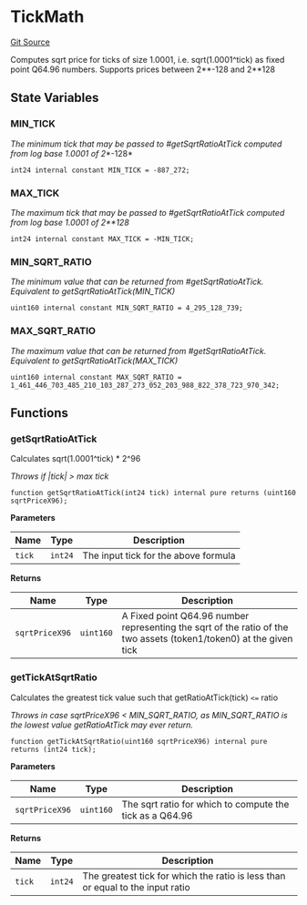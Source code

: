 # TickMath
[Git Source](https://github.com/Ammalgam-Protocol/core-v1/blob/55eccbeef5b0ef289c29a5edda7e20c492c25998/contracts/libraries/TickMath.sol)

Computes sqrt price for ticks of size 1.0001, i.e. sqrt(1.0001^tick) as fixed point Q64.96 numbers. Supports
prices between 2**-128 and 2**128


## State Variables
### MIN_TICK
*The minimum tick that may be passed to #getSqrtRatioAtTick computed from log base 1.0001 of 2**-128*


```solidity
int24 internal constant MIN_TICK = -887_272;
```


### MAX_TICK
*The maximum tick that may be passed to #getSqrtRatioAtTick computed from log base 1.0001 of 2**128*


```solidity
int24 internal constant MAX_TICK = -MIN_TICK;
```


### MIN_SQRT_RATIO
*The minimum value that can be returned from #getSqrtRatioAtTick. Equivalent to getSqrtRatioAtTick(MIN_TICK)*


```solidity
uint160 internal constant MIN_SQRT_RATIO = 4_295_128_739;
```


### MAX_SQRT_RATIO
*The maximum value that can be returned from #getSqrtRatioAtTick. Equivalent to getSqrtRatioAtTick(MAX_TICK)*


```solidity
uint160 internal constant MAX_SQRT_RATIO = 1_461_446_703_485_210_103_287_273_052_203_988_822_378_723_970_342;
```


## Functions
### getSqrtRatioAtTick

Calculates sqrt(1.0001^tick) * 2^96

*Throws if |tick| > max tick*


```solidity
function getSqrtRatioAtTick(int24 tick) internal pure returns (uint160 sqrtPriceX96);
```
**Parameters**

|Name|Type|Description|
|----|----|-----------|
|`tick`|`int24`|The input tick for the above formula|

**Returns**

|Name|Type|Description|
|----|----|-----------|
|`sqrtPriceX96`|`uint160`|A Fixed point Q64.96 number representing the sqrt of the ratio of the two assets (token1/token0) at the given tick|


### getTickAtSqrtRatio

Calculates the greatest tick value such that getRatioAtTick(tick) `<=` ratio

*Throws in case sqrtPriceX96 < MIN_SQRT_RATIO, as MIN_SQRT_RATIO is the lowest value getRatioAtTick may
ever return.*


```solidity
function getTickAtSqrtRatio(uint160 sqrtPriceX96) internal pure returns (int24 tick);
```
**Parameters**

|Name|Type|Description|
|----|----|-----------|
|`sqrtPriceX96`|`uint160`|The sqrt ratio for which to compute the tick as a Q64.96|

**Returns**

|Name|Type|Description|
|----|----|-----------|
|`tick`|`int24`|The greatest tick for which the ratio is less than or equal to the input ratio|


